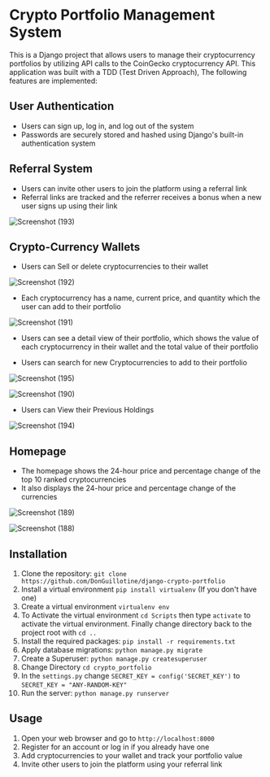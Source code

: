 Crypto Portfolio Management System
==================================

This is a Django project that allows users to manage their cryptocurrency portfolios by utilizing API calls to the CoinGecko cryptocurrency API. This application was built with a TDD (Test Driven Approach), The following features are implemented:

User Authentication
-------------------

-   Users can sign up, log in, and log out of the system
-   Passwords are securely stored and hashed using Django's built-in authentication system

Referral System
---------------

-   Users can invite other users to join the platform using a referral link
-   Referral links are tracked and the referrer receives a bonus when a new user signs up using their link

![Screenshot (193)](https://user-images.githubusercontent.com/89584431/231945891-26eac306-8a03-4b77-94ca-8f120ee3f1c4.png)


Crypto-Currency Wallets
-----------------------

-   Users can Sell or delete cryptocurrencies to their wallet

![Screenshot (192)](https://user-images.githubusercontent.com/89584431/231945679-c920bbd7-664f-4880-b96b-e84465b198f2.png)

-   Each cryptocurrency has a name, current price, and quantity which the user can add to their portfolio

![Screenshot (191)](https://user-images.githubusercontent.com/89584431/231945367-0751bd8e-d222-48bf-80f1-d868aea667fd.png)

-   Users can see a detail view of their portfolio, which shows the value of each cryptocurrency in their wallet and the total value of their portfolio

-   Users can search for new Cryptocurrencies to add to their portfolio

![Screenshot (195)](https://user-images.githubusercontent.com/89584431/231946845-719a2d87-1f94-45a6-8919-c9807a656093.png)



![Screenshot (190)](https://user-images.githubusercontent.com/89584431/231945186-326ed496-afa9-4b47-93e6-befee7557e55.png)

-   Users can View their Previous Holdings

![Screenshot (194)](https://user-images.githubusercontent.com/89584431/231946100-a7e09d1e-a4e2-4c67-8be2-e143e7e3ef39.png)


Homepage
--------

-   The homepage shows the 24-hour price and percentage change of the top 10 ranked cryptocurrencies
-   It also displays the 24-hour price and percentage change of the currencies

![Screenshot (189)](https://user-images.githubusercontent.com/89584431/231944713-60b31f47-488f-4389-82ef-c66d08266bff.png)


![Screenshot (188)](https://user-images.githubusercontent.com/89584431/231944599-81f5c591-e684-45e6-a5d8-45d0baded477.png)


Installation
------------

1.  Clone the repository: `git clone https://github.com/DonGuillotine/django-crypto-portfolio`
2.  Install a virtual environment `pip install virtualenv` (If you don't have one)
3.  Create a virtual environment `virtualenv env`
4.  To Activate the virtual environment `cd Scripts` then type `activate` to activate the virtual environment. Finally change directory back to the project root with `cd ..`
5.  Install the required packages: `pip install -r requirements.txt`
6.  Apply database migrations: `python manage.py migrate`
7.  Create a Superuser: `python manage.py createsuperuser`
8.  Change Directory `cd crypto_portfolio`
9.  In the `settings.py` change `SECRET_KEY = config('SECRET_KEY')` to `SECRET_KEY = "ANY-RANDOM-KEY"`
10. Run the server: `python manage.py runserver`

Usage
-----

1.  Open your web browser and go to `http://localhost:8000`
2.  Register for an account or log in if you already have one
3.  Add cryptocurrencies to your wallet and track your portfolio value
4.  Invite other users to join the platform using your referral link
